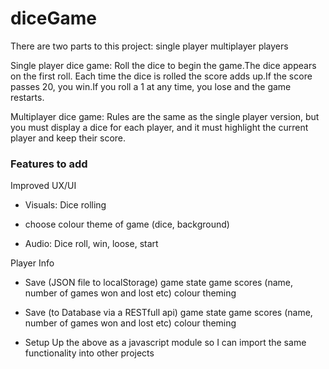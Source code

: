 # diceGame


There are two parts to this project:
single player 
multiplayer players

Single player dice game:
Roll the dice to begin the game.The dice appears on the first roll.
Each time the dice is rolled the score adds up.If the score passes 20, you win.If you roll a 1 at any time, you lose and the game restarts.


 Multiplayer dice game:
Rules are the same as the single player version, but you must display a dice for each player, and it must highlight the current player and keep their score. 



### Features to add

Improved UX/UI
* Visuals: Dice rolling
* choose colour theme of game (dice, background)

* Audio: Dice roll, win, loose, start

Player Info
* Save (JSON file to localStorage)
      game state
      game scores (name, number of games won and lost etc)
      colour theming

* Save (to Database via a RESTfull api)
      game state
      game scores (name, number of games won and lost etc)
      colour theming

* Setup Up the above as a javascript module so I can import the same functionality into other projects
